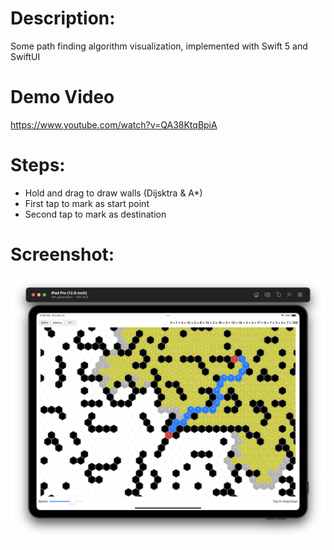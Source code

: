 # Description:
Some path finding algorithm visualization, implemented with Swift 5 and SwiftUI

# Demo Video
https://www.youtube.com/watch?v=QA38KtqBpiA

# Steps:
- Hold and drag to draw walls (Dijsktra & A*) 
- First tap to mark as start point
- Second tap to mark as destination

# Screenshot:

<img src="./Screenshots/dijkstra.png" width="1024" >
